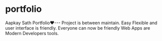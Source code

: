 # portfolio 
Aapkay Sath Portfolio❤---  Project is between maintain. Easy Flexible and user interface is friendly. Everyone can now be friendly Web Apps are Modern Developers tools.
